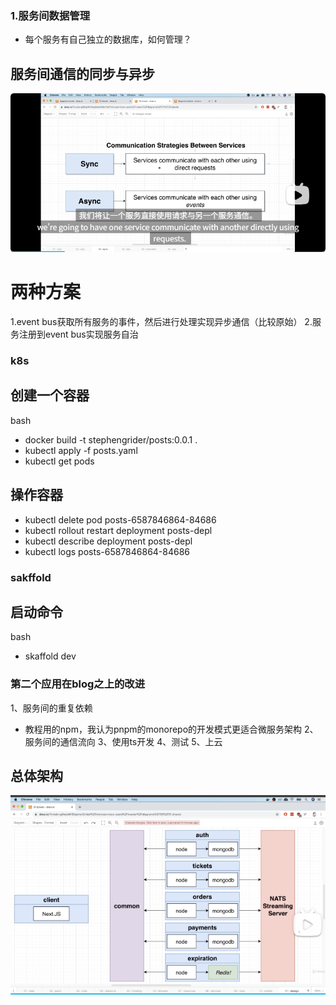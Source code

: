### 1.服务间数据管理
- 每个服务有自己独立的数据库，如何管理？
## 服务间通信的同步与异步
![alt text](img/image.png)
# 两种方案
1.event bus获取所有服务的事件，然后进行处理实现异步通信（比较原始）
2.服务注册到event bus实现服务自治
### k8s
## 创建一个容器
bash 
  - docker build -t stephengrider/posts:0.0.1 .
  - kubectl apply -f posts.yaml
  - kubectl get pods
## 操作容器
  - kubectl delete pod posts-6587846864-84686
  - kubectl rollout restart deployment posts-depl
  - kubectl describe deployment posts-depl
  - kubectl logs posts-6587846864-84686
### sakffold
## 启动命令
bash
  - skaffold dev

### 第二个应用在blog之上的改进
1、服务间的重复依赖
  - 教程用的npm，我认为pnpm的monorepo的开发模式更适合微服务架构
2、服务间的通信流向
3、使用ts开发
4、测试
5、上云
## 总体架构
![alt text](img/1750310359008.jpg)